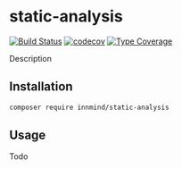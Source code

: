 # static-analysis

[![Build Status](https://github.com/innmind/static-analysis/workflows/CI/badge.svg?branch=main)](https://github.com/innmind/static-analysis/actions?query=workflow%3ACI)
[![codecov](https://codecov.io/gh/innmind/static-analysis/branch/develop/graph/badge.svg)](https://codecov.io/gh/innmind/static-analysis)
[![Type Coverage](https://shepherd.dev/github/innmind/static-analysis/coverage.svg)](https://shepherd.dev/github/innmind/static-analysis)

Description

## Installation

```sh
composer require innmind/static-analysis
```

## Usage

Todo
